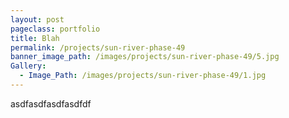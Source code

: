 ```yaml
---
layout: post
pageclass: portfolio
title: Blah
permalink: /projects/sun-river-phase-49
banner_image_path: /images/projects/sun-river-phase-49/5.jpg
Gallery:
  - Image_Path: /images/projects/sun-river-phase-49/1.jpg
---
```



asdfasdfasdfasdfdf